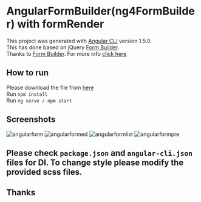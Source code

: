 # AngularFormBuilder(ng4FormBuilder) with formRender

This project was generated with [Angular CLI](https://github.com/angular/angular-cli) version 1.5.0.  
This has done based on jQuery [Form Builder](https://github.com/kevinchappell/formBuilder).  
Thanks to [Form Builder](https://github.com/kevinchappell/formBuilder). For more info [click here](http://formbuilder.readthedocs.io/en/latest/)

## How to run

Please download the file from [here](https://github.com/mostafizur044/angular-formBuilder.git)  
Run `npm install`  
Run `ng serve / npm start`

## Screenshots
![angularform](https://user-images.githubusercontent.com/29102674/34361623-f2a3a910-ea95-11e7-97f7-69d314d0804c.png)
![angularformed](https://user-images.githubusercontent.com/29102674/34361624-f2e21268-ea95-11e7-991c-6c5c190e3110.png)
![angularformlist](https://user-images.githubusercontent.com/29102674/34361625-f31fd756-ea95-11e7-9d55-822484a70fe0.png)
![angularformpre](https://user-images.githubusercontent.com/29102674/34361626-f36476ea-ea95-11e7-98f7-6b4a22018c0e.png)


## Please check `package.json` and `angular-cli.json` files for DI. To change style please modify the provided scss files.
## Thanks



